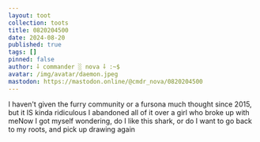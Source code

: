 ```yaml
---
layout: toot
collection: toots
title: 0820204500
date: 2024-08-20
published: true
tags: []
pinned: false
author: ⸸ commander ░ nova ⸸ :~$
avatar: /img/avatar/daemon.jpeg
mastodon: https://mastodon.online/@cmdr_nova/0820204500
---
```


I haven't given the furry community or a fursona much thought since 2015, but it IS kinda ridiculous I abandoned all of it over a girl who broke up with meNow I got myself wondering, do I like this shark, or do I want to go back to my roots, and pick up drawing again
